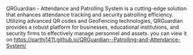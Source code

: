 QRGuardian - Attendance and Patrolling System is a cutting-edge solution that enhances attendance tracking and security patrolling efficiency. Utilizing advanced QR codes and GeoFencing technologies, QRGuardian provides a robust platform for businesses, educational institutions, and security firms to effectively manage personnel and assets.
you can view it on https://parthj1411.github.io/QRGuardian--Patrolling-and-Attendance-System/
